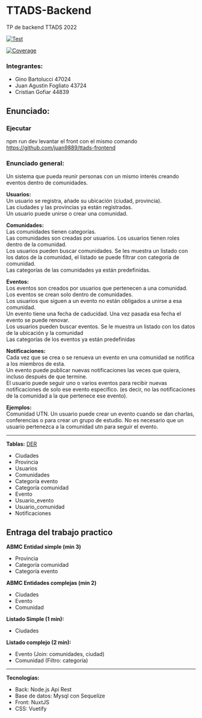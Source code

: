 # TTADS-Backend
TP de backend TTADS 2022

[![Test](https://github.com/juan9889/TTADS-Backend/actions/workflows/build.yml/badge.svg)](https://github.com/juan9889/TTADS-Backend/actions/workflows/build.yml)

[![Coverage](https://codecov.io/gh/juan9889/TTADS-Backend/branch/main/graph/badge.svg?token=VV0JKRVLE1)](https://codecov.io/gh/juan9889/TTADS-Backend)

### Integrantes:
- Gino Bartolucci 47024
- Juan Agustin Fogliato 43724
- Cristian Gofiar 44839
## Enunciado:

### Ejecutar

npm run dev
levantar el front con el mismo comando https://github.com/juan9889/ttads-frontend

### Enunciado general:
Un sistema que pueda reunir personas con un mismo interés creando eventos dentro de comunidades. 

**Usuarios:**  
Un usuario se registra, añade su ubicación (ciudad, provincia).  
Las ciudades y las provincias ya están registradas.  
Un usuario puede unirse o crear una comunidad.

**Comunidades:**  
Las comunidades tienen categorías.  
Las comunidades son creadas por usuarios. Los usuarios tienen roles dentro de la comunidad.  
Los usuarios pueden buscar comunidades. Se les muestra un listado con los datos de la comunidad, el listado se puede filtrar con categoría de comunidad.  
Las categorías de las comunidades ya están predefinidas.  

**Eventos:**  
Los eventos son creados por usuarios que pertenecen a una comunidad. 
Los eventos se crean solo dentro de comunidades.  
Los usuarios que siguen a un evento no están obligados a unirse a esa comunidad.  
Un evento tiene una fecha de caducidad. Una vez pasada esa fecha el evento se puede renovar.  
Los usuarios pueden buscar eventos. Se le muestra un listado con los datos de la ubicación y la comunidad  
Las categorías de los eventos  ya están predefinidas  

**Notificaciones:**  
Cada vez que se crea o se renueva un evento en una comunidad se notifica a los miembros de esta.   
Un evento puede publicar nuevas notificaciones las veces que quiera, incluso después de que termine.  
El usuario puede seguir uno o varios eventos para recibir nuevas notificaciones de solo ese evento específico. (es decir, no las notificaciones de la comunidad a la que pertenece ese evento).  

**Ejemplos:**  
Comunidad UTN. Un usuario puede crear un evento cuando se dan charlas, conferencias o para crear un grupo de estudio. No es necesario que un usuario pertenezca a la comunidad utn para seguir el evento.

---
**Tablas:**  [DER](https://drive.google.com/file/d/1TSV8b8KB-cDxOSWcQm3szLb_t3Qq6XOH/view?usp=sharing)
- Ciudades
- Provincia
- Usuarios
- Comunidades
- Categoría evento
- Categoría comunidad
- Evento
- Usuario_evento
- Usuario_comunidad
- Notificaciones

## Entraga del trabajo practico

**ABMC Entidad simple (min 3)**
-  Provincia
-  Categoría  comunidad
- Categoría evento

**ABMC Entidades complejas (min 2)**
- Ciudades
- Evento
- Comunidad

**Listado Simple (1 min):**
- Ciudades

**Listado complejo (2 min):**
- Evento (Join: comunidades, ciudad)
- Comunidad (Filtro: categoría)

---

**Tecnologías:**
- Back: Node.js Api Rest
- Base de datos: Mysql con Sequelize
- Front: NuxtJS
- CSS: Vuetify

